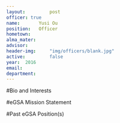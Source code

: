 ```yaml
---
layout:     	post
officer: true
name:      	Yusi Ou
position: 	Officer
hometown: 		
alma_mater: 	
advisor: 		
header-img: 	"img/officers/blank.jpg"
active: 		false
year:  2016
email: 			
department: 	
---
```


#Bio and Interests


#eGSA Mission Statement


#Past eGSA Position(s)
